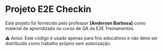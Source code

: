 # Projeto E2E Checkin

Este projeto foi fornecido pelo professor **[Anderson Barbosa]** como material de aprendizado no curso de QA da E2E Treinamentos.

⚠️ Aviso: Este código é usado apenas para fins educativos e não deve ser distribuído como trabalho próprio sem autorização.